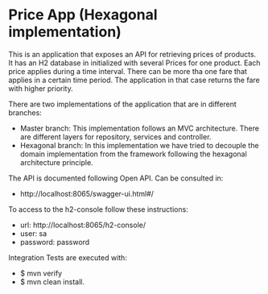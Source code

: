 # Price App (Hexagonal implementation)
This is an application that exposes an API for retrieving prices of products.
It has an H2 database in initialized with several Prices for one product.
Each price applies during a time interval. There can be more tha one fare that applies in a certain time period.
The application in that case returns the fare with higher priority.

There are two implementations of the application that are in  different branches:
* Master branch: This implementation follows an MVC architecture. There are different layers for repository, services and controller.
* Hexagonal branch: In this implementation we have tried to decouple the domain implementation from the framework following the hexagonal architecture principle.

The API is documented following Open API. Can be consulted in: 
* http://localhost:8065/swagger-ui.html#/

To access to the h2-console follow these instructions: 
* url: http://localhost:8065/h2-console/
* user: sa
* password: password

Integration Tests are executed with:
* $ mvn verify 
* $ mvn clean install.